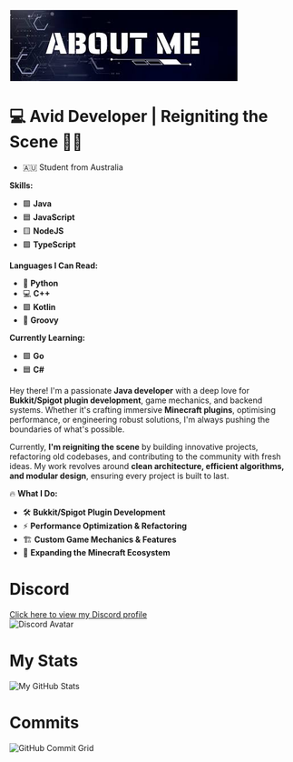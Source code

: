 ![Alt text](https://raw.githubusercontent.com/Ploughed/Ploughed/main/Untitled.jpg)
# 💻 **Avid Developer | Reigniting the Scene** 🚀✨

- 🇦🇺 Student from Australia

**Skills:**

- 🟩 **Java**
- 🟦 **JavaScript**
- 🟨 **NodeJS**
- 🟪 **TypeScript**

**Languages I Can Read:**

- 🐍 **Python**
- 💻 **C++**
- 🟪 **Kotlin**
- 🎵 **Groovy**

**Currently Learning:**

- 🟩 **Go**
- 🟦 **C#**

Hey there! I'm a passionate **Java developer** with a deep love for **Bukkit/Spigot plugin development**, game mechanics, and backend systems. Whether it's crafting immersive **Minecraft plugins**, optimising performance, or engineering robust solutions, I'm always pushing the boundaries of what's possible.

Currently, **I'm reigniting the scene** by building innovative projects, refactoring old codebases, and contributing to the community with fresh ideas. My work revolves around **clean architecture, efficient algorithms, and modular design**, ensuring every project is built to last.

🔥 **What I Do:**

- 🛠 **Bukkit/Spigot Plugin Development**  
- ⚡ **Performance Optimization & Refactoring**  
- 🏗 **Custom Game Mechanics & Features**  
- 🚀 **Expanding the Minecraft Ecosystem**
# **Discord**
[Click here to view my Discord profile](https://discord.com/users/1276793937482481666)  
![Discord Avatar](https://cdn.discordapp.com/avatars/1276793937482481666/8d90a16799e4b6b59b2fc8ad42a629bc.png?size=128)

# **My Stats**
![My GitHub Stats](https://github-readme-stats.vercel.app/api?username=Ploughed&show_icons=true&hide_title=true)

# **Commits**
![GitHub Commit Grid](https://raw.githubusercontent.com/Ploughed/Ploughed/output/github-contribution-grid-snake-dark.svg#gh-dark-mode-only)

